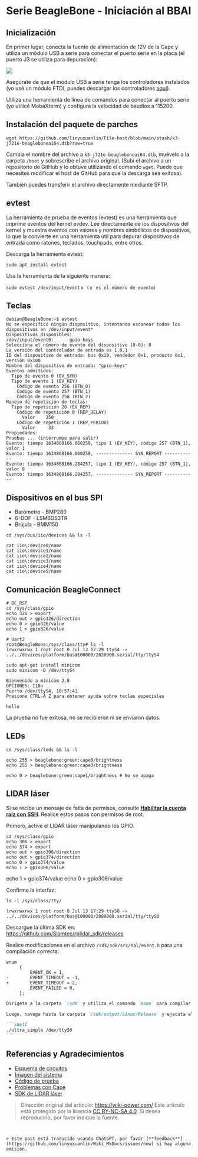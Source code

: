 # Serie BeagleBone - Iniciación al BBAI

## Inicialización

En primer lugar, conecta la fuente de alimentación de 12V de la Cape y utiliza un módulo USB a serie para conectar el puerto serie en la placa (el puerto J3 se utiliza para depuración):

![](https://media.wiki-power.com/img/20211027164010.png)

Asegúrate de que el módulo USB a serie tenga los controladores instalados (yo usé un módulo FTDI, puedes descargar los controladores [aquí](https://ftdichip.com/drivers/vcp-drivers/)).

Utiliza una herramienta de línea de comandos para conectar al puerto serie (yo utilicé MobaXterm) y configura la velocidad de baudios a 115200.

## Instalación del paquete de parches

```shell
wget https://github.com/linyuxuanlin/File-host/blob/main/stash/k3-j721e-beagleboneai64.dtb?raw=true
```

Cambia el nombre del archivo a `k3-j721e-beagleboneai64.dtb`, muévelo a la carpeta `/boot` y sobrescribe el archivo original. (Subí el archivo a un repositorio de GitHub y lo obtuve utilizando el comando `wget`. Puede que necesites modificar el host de GitHub para que la descarga sea exitosa).

También puedes transferir el archivo directamente mediante SFTP.

## evtest

La herramienta de prueba de eventos (evtest) es una herramienta que imprime eventos del kernel evdev. Lee directamente de los dispositivos del kernel y muestra eventos con valores y nombres simbólicos de dispositivos, lo que la convierte en una herramienta útil para depurar dispositivos de entrada como ratones, teclados, touchpads, entre otros.

Descarga la herramienta evtest:

```shell
sudo apt install evtest
```

Usa la herramienta de la siguiente manera:

```shell
sudo evtest /dev/input/eventｘ（ｘ es el número de evento）
```

## Teclas

```shell
debian@BeagleBone:~$ evtest
No se especificó ningún dispositivo, intentando escanear todos los dispositivos en /dev/input/event*
Dispositivos disponibles:
/dev/input/event0:      gpio-keys
Selecciona el número de evento del dispositivo [0-0]: 0
La versión del controlador de entrada es 1.0.1
ID del dispositivo de entrada: bus 0x19, vendedor 0x1, producto 0x1, versión 0x100
Nombre del dispositivo de entrada: "gpio-keys"
Eventos admitidos:
  Tipo de evento 0 (EV_SYN)
  Tipo de evento 1 (EV_KEY)
    Código de evento 256 (BTN_0)
    Código de evento 257 (BTN_1)
    Código de evento 258 (BTN_2)
Manejo de repetición de teclas:
  Tipo de repetición 20 (EV_REP)
    Código de repetición 0 (REP_DELAY)
      Valor    250
    Código de repetición 1 (REP_PERIOD)
      Valor     33
Propiedades:
Pruebas ... (interrumpe para salir)
Evento: tiempo 1634868166.060258, tipo 1 (EV_KEY), código 257 (BTN_1), valor 1
Evento: tiempo 1634868166.060258, -------------- SYN_REPORT ------------
Evento: tiempo 1634868166.284257, tipo 1 (EV_KEY), código 257 (BTN_1), valor 0
Evento: tiempo 1634868166.284257, -------------- SYN_REPORT ------------
```

## Dispositivos en el bus SPI

- Barómetro - BMP280
- 6-DOF - LSM6DS3TR
- Brújula - BMM150

```shell
cd /sys/bus/iio/devices && ls -l

cat iio\:device0/name
cat iio\:device1/name
cat iio\:device2/name
cat iio\:device3/name
cat iio\:device4/name
cat iio\:device5/name
```

## Comunicación BeagleConnect

```shell
# BC_RST
cd /sys/class/gpio
echo 326 > export
echo out > gpio326/direction
echo 0 > gpio326/value
echo 1 > gpio326/value

# Uart2
root@BeagleBone:/sys/class/tty# ls -l
lrwxrwxrwx 1 root root 0 Jul 13 17:29 ttyS4 -> ../../devices/platform/bus@100000/2820000.serial/tty/ttyS4

sudo apt-get install minicom
sudo minicom -D /dev/ttyS4

Bienvenido a minicom 2.8
OPCIONES: I18n
Puerto /dev/ttyS4, 10:57:41
Presione CTRL-A Z para obtener ayuda sobre teclas especiales

hello
```

La prueba no fue exitosa, no se recibieron ni se enviaron datos.

## LEDs

```shell
cd /sys/class/leds && ls -l

echo 255 > beaglebone:green:cape0/brightness
echo 255 > beaglebone:green:cape3/brightness

echo 0 > beaglebone:green:cape1/brightness # No se apaga
```

## LIDAR láser

Si se recibe un mensaje de falta de permisos, consulte [**Habilitar la cuenta raíz con SSH**](https://wiki-power.com/BeagleBone%E7%B3%BB%E5%88%97-%E5%9F%BA%E6%9C%AC%E5%8F%82%E6%95%B0%E4%B8%8E%E7%8E%AF%E5%A2%83%E9%85%8D%E7%BD%AE#%E5%90%AF%E7%94%A8-ssh-%E7%9A%84-root-%E5%B8%90%E6%88%B7). Realice estos pasos con permisos de root.

Primero, active el LIDAR láser manipulando los GPIO.

```shell
cd /sys/class/gpio
echo 306 > export
echo 374 > export
echo out > gpio306/direction
echo out > gpio374/direction
echo 0 > gpio374/value
echo 1 > gpio306/value
```

echo 1 > gpio374/value
echo 0 > gpio306/value

Confirme la interfaz:

```shell
ls -l /sys/class/tty/

lrwxrwxrwx 1 root root 0 Jul 13 17:29 ttyS0 -> ../../devices/platform/bus@100000/2880000.serial/tty/ttyS0
```

Descargue la última SDK en: <https://github.com/Slamtec/rplidar_sdk/releases>

Realice modificaciones en el archivo `/sdk/sdk/src/hal/event.h` para una compilación correcta:

```shell
enum
     {
         EVENT_OK = 1,
-        EVENT_TIMEOUT = -1,
+        EVENT_TIMEOUT = 2,
         EVENT_FAILED = 0,
     };
```

````markdown
Dirígete a la carpeta `/sdk` y utiliza el comando `make` para compilar. Los archivos compilados se encontrarán en la carpeta `/sdk/output`.

Luego, navega hasta la carpeta `/sdk/output/Linux/Release` y ejecuta el siguiente comando para ejecutar el programa de prueba:

```shell
./ultra_simple /dev/ttyS0
```
````

## Referencias y Agradecimientos

- [Esquema de circuitos](file:///C:/Users/Power/Projects/Internship_at_Seeed/Projects/Robotics_Cape_Rev2/Reference/BeagleBone%20AI%20TDA4VM_SCH_V1.0_210805.pdf)
- [Imagen del sistema](https://rcn-ee.net/rootfs/debian-arm64/)
- [Código de prueba](https://gitee.com/gary87m/notes_seeed/blob/master/BBAI_Robotics%20Cape.md)
- [Problemas con Cape](https://docs.qq.com/sheet/DU1BBZnNORlJhRG5w)
- [SDK de LIDAR láser](https://github.com/Slamtec/rplidar_sdk)

> Dirección original del artículo: <https://wiki-power.com/>
> Este artículo está protegido por la licencia [CC BY-NC-SA 4.0](https://creativecommons.org/licenses/by/4.0/deed.zh). Si desea reproducirlo, por favor indique la fuente.

```


> Este post está traducido usando ChatGPT, por favor [**feedback**](https://github.com/linyuxuanlin/Wiki_MkDocs/issues/new) si hay alguna omisión.
```
